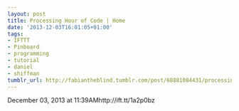 ```yaml
---
layout: post
title: Processing Hour of Code | Home
date: '2013-12-03T16:01:05+01:00'
tags:
- IFTTT
- Pinboard
- programming
- tutorial
- daniel
- shiffman
tumblr_url: http://fabiantheblind.tumblr.com/post/68881084431/processing-hour-of-code-home
---
```

December 03, 2013 at 11:39AMhttp://ift.tt/1a2p0bz
